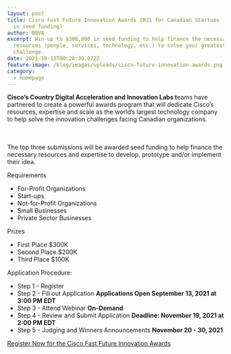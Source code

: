 ```yaml
---
layout: post
title: Cisco Fast Future Innovation Awards 2021 for Canadian Startups ($300,000
  in seed funding)
author: BBVA
excerpt: Win up to $300,000 in seed funding to help finance the necessary
  resources (people, services, technology, etc.) to solve your greatest
  challenge.
date: 2021-10-13T00:20:39.072Z
feature-image: /blog/images/uploads/cisco-future-innovation-awards.png
category:
  - homepage
---
```

**Cisco’s Country Digital Acceleration and Innovation Labs t**eams have partnered to create a powerful awards program that will dedicate Cisco’s resources, expertise and scale as the world’s largest technology company to help solve the innovation challenges facing Canadian organizations.

\
\
The top three submissions will be awarded seed funding to help finance the necessary resources and expertise to develop, prototype and/or implement their idea.



Requirements

* For-Profit Organizations
* Start-ups
* Not-for-Profit Organizations
* Small Businesses
* Private Sector Businesses



Prizes

* First Place $300K
* Second Place $200K
* Third Place $100K

Application Procedure:

* Step 1 - Register
* Step 2 - Fill out Application **Applications Open September 13, 2021 at 3:00 PM EDT**
* Step 3 - Attend Webinar **On-Demand**
* Step 4 - Review and Submit Application **Deadline: November 19, 2021 at 2:00 PM EDT**
* Step 5 - Judging and Winners Announcements **November 20 - 30, 2021**





[Register Now for the Cisco Fast Future Innovation Awards](https://www.ciscofastfutureinnovationawards.com/apply)